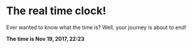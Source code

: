 # The real time clock!

Ever wanted to know what the time is? Well, your journey is about to end!

**The time is Nov 19, 2017, 22:23**
